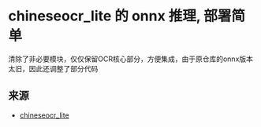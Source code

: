 # chineseocr_lite 的 onnx 推理, 部署简单

清除了非必要模块，仅仅保留OCR核心部分，方便集成，由于原仓库的onnx版本太旧，因此还调整了部分代码

## 来源
 - [chineseocr_lite](https://github.com/DayBreak-u/chineseocr_lite)